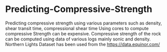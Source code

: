 # Predicting-Compressive-Strength
Predicting compressive strength using various parameters such as density, shear transit time, compressional shear time 
Using cores to compute compressive Strength can be expensive. Compressive strength of the rock can be computed using data of various logs mainly sonic and density.
Northern Lights Dataset has been used from the https://data.equinor.com/
